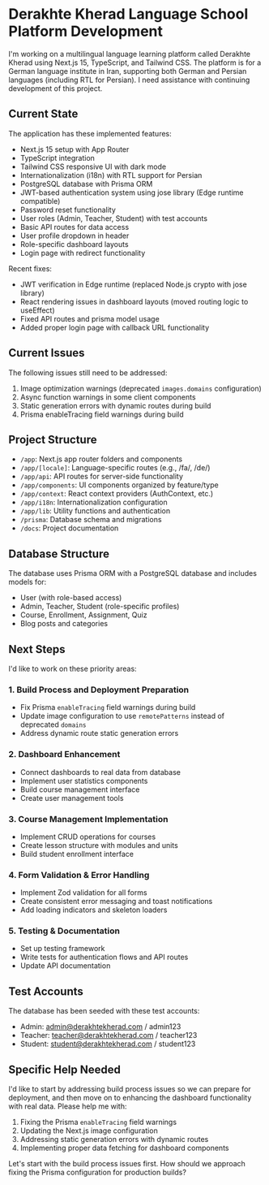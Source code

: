 # Derakhte Kherad Language School Platform Development

I'm working on a multilingual language learning platform called Derakhte Kherad using Next.js 15, TypeScript, and Tailwind CSS. The platform is for a German language institute in Iran, supporting both German and Persian languages (including RTL for Persian). I need assistance with continuing development of this project.

## Current State

The application has these implemented features:
- Next.js 15 setup with App Router
- TypeScript integration 
- Tailwind CSS responsive UI with dark mode
- Internationalization (i18n) with RTL support for Persian
- PostgreSQL database with Prisma ORM
- JWT-based authentication system using jose library (Edge runtime compatible)
- Password reset functionality
- User roles (Admin, Teacher, Student) with test accounts
- Basic API routes for data access
- User profile dropdown in header
- Role-specific dashboard layouts
- Login page with redirect functionality

Recent fixes:
- JWT verification in Edge runtime (replaced Node.js crypto with jose library)
- React rendering issues in dashboard layouts (moved routing logic to useEffect)
- Fixed API routes and prisma model usage
- Added proper login page with callback URL functionality

## Current Issues

The following issues still need to be addressed:
1. Image optimization warnings (deprecated `images.domains` configuration)
2. Async function warnings in some client components
3. Static generation errors with dynamic routes during build
4. Prisma enableTracing field warnings during build

## Project Structure

- `/app`: Next.js app router folders and components
- `/app/[locale]`: Language-specific routes (e.g., /fa/, /de/)
- `/app/api`: API routes for server-side functionality
- `/app/components`: UI components organized by feature/type
- `/app/context`: React context providers (AuthContext, etc.)
- `/app/i18n`: Internationalization configuration
- `/app/lib`: Utility functions and authentication
- `/prisma`: Database schema and migrations
- `/docs`: Project documentation

## Database Structure

The database uses Prisma ORM with a PostgreSQL database and includes models for:
- User (with role-based access)
- Admin, Teacher, Student (role-specific profiles)
- Course, Enrollment, Assignment, Quiz
- Blog posts and categories

## Next Steps

I'd like to work on these priority areas:

### 1. Build Process and Deployment Preparation
- Fix Prisma `enableTracing` field warnings during build
- Update image configuration to use `remotePatterns` instead of deprecated `domains`
- Address dynamic route static generation errors

### 2. Dashboard Enhancement
- Connect dashboards to real data from database
- Implement user statistics components
- Build course management interface
- Create user management tools

### 3. Course Management Implementation
- Implement CRUD operations for courses
- Create lesson structure with modules and units
- Build student enrollment interface

### 4. Form Validation & Error Handling
- Implement Zod validation for all forms
- Create consistent error messaging and toast notifications
- Add loading indicators and skeleton loaders

### 5. Testing & Documentation
- Set up testing framework
- Write tests for authentication flows and API routes
- Update API documentation

## Test Accounts

The database has been seeded with these test accounts:
- Admin: admin@derakhtekherad.com / admin123
- Teacher: teacher@derakhtekherad.com / teacher123
- Student: student@derakhtekherad.com / student123

## Specific Help Needed

I'd like to start by addressing build process issues so we can prepare for deployment, and then move on to enhancing the dashboard functionality with real data. Please help me with:

1. Fixing the Prisma `enableTracing` field warnings
2. Updating the Next.js image configuration
3. Addressing static generation errors with dynamic routes
4. Implementing proper data fetching for dashboard components

Let's start with the build process issues first. How should we approach fixing the Prisma configuration for production builds? 